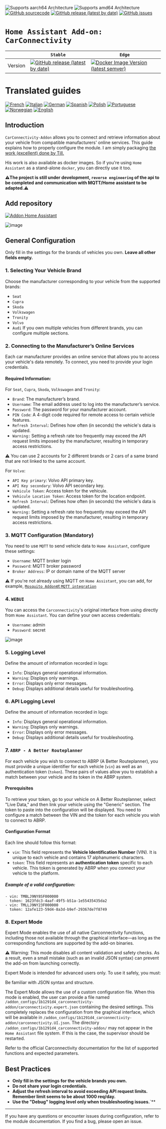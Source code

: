 ![Supports aarch64 Architecture][aarch64-shield]
![Supports amd64 Architecture][amd64-shield]
[![GitHub sourcecode](https://img.shields.io/badge/Source-GitHub-green)](https://github.com/Pulpyyyy/carconnectivity-addon/)
[![GitHub release (latest by date)](https://img.shields.io/github/v/release/Pulpyyyy/carconnectivity-addon)](https://github.com/Pulpyyyy/carconnectivity-addon/releases/latest)
[![GitHub issues](https://img.shields.io/github/issues/Pulpyyyy/carconnectivity-addon)](https://github.com/Pulpyyyy/carconnectivity-addon/issues)

[aarch64-shield]: https://img.shields.io/badge/aarch64-yes-green.svg
[amd64-shield]: https://img.shields.io/badge/amd64-yes-green.svg

# `Home Assistant Add-on: CarConnectivity`

|         | `Stable`                                                                                                                         | `Edge`                                                                                                                                         |
| ------- | ------------------------------------------------------------------------------------------------------------------------------ | -------------------------------------------------------------------------------------------------------------------------------------------- |
| Version | [![GitHub release (latest by date)](https://img.shields.io/docker/v/pulpyyyy/carconnectivity-addon-amd64?&sort=date&label=&style=for-the-badge)](https://github.com/pulpyyyy/carconnectivity-addon/releases) | [![Docker Image Version (latest semver)](https://img.shields.io/docker/v/pulpyyyy/carconnectivity-addon-edge-amd64?&sort=date&label=&style=for-the-badge)](https://github.com/Pulpyyyy/carconnectivity-addon/blob/main/carconnectivity-addon-edge/CHANGELOG.md) |

# Translated guides

[![French](https://raw.githubusercontent.com/Pulpyyyy/carconnectivity-addon/refs/heads/main/.github/img/FR.svg)](https://github.com/Pulpyyyy/carconnectivity-addon/blob/main/README.fr.md)
[![Italian](https://raw.githubusercontent.com/Pulpyyyy/carconnectivity-addon/refs/heads/main/.github/img/IT.svg)](https://github.com/Pulpyyyy/carconnectivity-addon/blob/main/README.it.md)
[![German](https://raw.githubusercontent.com/Pulpyyyy/carconnectivity-addon/refs/heads/main/.github/img/DE.svg)](https://github.com/Pulpyyyy/carconnectivity-addon/blob/main/README.de.md)
[![Spanish](https://raw.githubusercontent.com/Pulpyyyy/carconnectivity-addon/refs/heads/main/.github/img/ES.svg)](https://github.com/Pulpyyyy/carconnectivity-addon/blob/main/README.es.md)
[![Polish](https://raw.githubusercontent.com/Pulpyyyy/carconnectivity-addon/refs/heads/main/.github/img/PL.svg)](https://github.com/Pulpyyyy/carconnectivity-addon/blob/main/README.pl.md)
[![Portuguese](https://raw.githubusercontent.com/Pulpyyyy/carconnectivity-addon/refs/heads/main/.github/img/PT.svg)](https://github.com/Pulpyyyy/carconnectivity-addon/blob/main/README.pt.md)
 [![Norwegian](https://raw.githubusercontent.com/Pulpyyyy/carconnectivity-addon/refs/heads/main/.github/img/NO.svg)](https://github.com/Pulpyyyy/carconnectivity-addon/blob/main/README.no.md)
[![English](https://raw.githubusercontent.com/Pulpyyyy/carconnectivity-addon/refs/heads/main/.github/img/US.svg)](https://github.com/Pulpyyyy/carconnectivity-addon/blob/main/README.md)


## Introduction

`CarConnectivity-Addon` allows you to connect and retrieve information about your vehicle from compatible manufacturers' online services. This guide explains how to properly configure the module.
I am simply packaging [the work (excellent) done by Till.](https://github.com/tillsteinbach/CarConnectivity)

His work is also available as docker images. So if you're using `Home Assistant` as a stand-alone `docker`, you can directly use it too.

**⚠️The project is still under development, `reverse engineering` of the api to be completed and communication with MQTT/Home assistant to be adapted.⚠️**

## Add repository

[![`Addon Home Assistant`](https://raw.githubusercontent.com/Pulpyyyy/carconnectivity-addon/refs/heads/main/.github/img/addon-ha.svg)](https://my.home-assistant.io/redirect/supervisor_add_addon_repository/?repository_url=https%3A%2F%2Fgithub.com%2FPulpyyyy%2Fcarconnectivity-addon)


![image](https://raw.githubusercontent.com/Pulpyyyy/carconnectivity-addon/refs/heads/main/img/mqtt_device.png)

## General Configuration

Only fill in the settings for the brands of vehicles you own. **Leave all other fields empty.**

### 1. Selecting Your Vehicle Brand
Choose the manufacturer corresponding to your vehicle from the supported brands:
- `Seat`
- `Cupra`
- `Skoda`
- `Volkswagen`
- `Tronity`
- `Volvo`
- `Audi`
If you own multiple vehicles from different brands, you can configure multiple sections.

### 2. Connecting to the Manufacturer’s Online Services
Each car manufacturer provides an online service that allows you to access your vehicle's data remotely. To connect, you need to provide your login credentials.

#### Required Information:
For `Seat`, `Cupra`, `Skoda`, `Volkswagen` and `Tronity`:
- `Brand`: The manufacturer’s brand.
- `Username`: The email address used to log into the manufacturer’s service.
- `Password`: The password for your manufacturer account.
- `PIN Code`: A 4-digit code required for remote access to certain vehicle features.
- `Refresh Interval`: Defines how often (in seconds) the vehicle's data is updated.
- `Warning:` Setting a refresh rate too frequently may exceed the API request limits imposed by the manufacturer, resulting in temporary access restrictions.

⚠️ You can use 2 accounts for 2 different brands or 2 cars of a same brand that are not linked to the same account.

For `Volvo`:
- `API Key primary`: Volvo API primary key.
- `API Key secondary`: Volvo API secondary key.
- `Vehicule Token`: Access token for the vehicule.
- `Vehicule Location Token`: Access token for the location endpoint.
- `Refresh Interval`: Defines how often (in seconds) the vehicle's data is updated.
- `Warning:` Setting a refresh rate too frequently may exceed the API request limits imposed by the manufacturer, resulting in temporary access restrictions.
  
### 3. MQTT Configuration (Mandatory)
You need to use `MQTT` to send vehicle data to `Home Assistant`, configure these settings:
- `Username`: MQTT broker login
- `Password`: MQTT broker password
- `Broker Address`: IP or domain name of the MQTT server

⚠️ If you're not already using MQTT on `Home Assistant`, you can add, for example, [`Mosquito Addon`et `MQTT integration`](https://www.home-assistant.io/integrations/mqtt) 

### 4. `WEBUI`
You can access the `Carconnectivity`'s original interface from  using directly from `Home Assistant`.
You can define your own access credentials:
- `Username`: admin
- `Password`: secret

![image](https://raw.githubusercontent.com/Pulpyyyy/carconnectivity-addon/refs/heads/main/img/webui.png)

### 5. Logging Level
Define the amount of information recorded in logs:
- `Info`: Displays general operational information.
- `Warning`: Displays only warnings.
- `Error`: Displays only error messages.
- `Debug`: Displays additional details useful for troubleshooting.

### 6. API Logging Level
Define the amount of information recorded in logs:
- `Info`: Displays general operational information.
- `Warning`: Displays only warnings.
- `Error`: Displays only error messages.
- `Debug`: Displays additional details useful for troubleshooting.

### 7. `ABRP - A Better Routeplanner`

For each vehicle you wish to connect to ABRP (A Better Routeplanner), you must provide a unique identifier for each vehicle (`vin`) as well as an authentication token (`token`). These pairs of values allow you to establish a match between your vehicle and its token in the ABRP system.

#### Prerequisites

To retrieve your token, go to your vehicle on A Better Routeplanner, select "Live Data," and then link your vehicle using the "Generic" section. The token to paste into the configuration will be displayed. You need to configure a match between the VIN and the token for each vehicle you wish to connect to ABRP.

#### Configuration Format

Each line should follow this format:

- `vin`: This field represents the **Vehicle Identification Number** (VIN). It is unique to each vehicle and contains 17 alphanumeric characters.
- `token`: This field represents an **authentication token** specific to each vehicle. This token is generated by ABRP when you connect your vehicle to the platform.

##### Example of a valid configuration:

```
- vin: TMBLJ9NY8SF000000
  token: 1623fdc3-4aaf-49f5-b51a-1e55435435da2
- vin: TMLLJ9NY23F000000
  token: 12afe123-59d4-8a3d-b9ef-29367de7f8749
```

### 8. Expert Mode
Expert Mode enables the use of all native Carconnectivity functions, including those not available through the graphical interface—as long as the corresponding functions are supported by the add-on binaries.

⚠️ Warning:
This mode disables all content validation and safety checks. As a result, even a small mistake (such as an invalid JSON syntax) can prevent the add-on from launching correctly.

Expert Mode is intended for advanced users only.
To use it safely, you must:

Be familiar with JSON syntax and structure.

The Expert Mode allows the use of a custom configuration file. When this mode is enabled, the user can provide a file named `/addon_configs/1b1291d4_carconnectivity-addon/carconnectivity.expert.json` containing the desired settings. This completely replaces the configuration from the graphical interface, which will be available in `/addon_configs/1b1291d4_carconnectivity-addon/carconnectivity.UI.json`. The directory `/addon_configs/1b1291d4_carconnectivity-addon/` may not appear in the `Home Assistant` file system. If this is the case, the supervisor should be restarted.

Refer to the official Carconnectivity documentation for the list of supported functions and expected parameters.

## Best Practices
- **Only fill in the settings for the vehicle brands you own.**
- ****Do not share your login credentials.****
- **Adjust the refresh interval to avoid exceeding API request limits. Remember limit seems to be about 1000 req/day.**
- **Use the "Debug" logging level only when troubleshooting issues.**`**

---

If you have any questions or encounter issues during configuration, refer to the module documentation.
If you find a bug, please open an issue.
